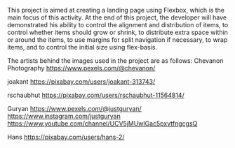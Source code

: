 This project is aimed at creating a landing page using Flexbox, which is the main focus of this activity. At the end of this project, the developer will have demonstrated his ability to control the alignment and distribution of items, to control whether items should grow or shrink, to distribute extra space within or around the items, to use margins for split navigation if necessary, to wrap items, and to control the initial size using flex-basis.

The artists behind the images used in the project are as follows:
Chevanon Photography
https://www.pexels.com/@chevanon/

joakant
https://pixabay.com/users/joakant-313743/

rschaubhut
https://pixabay.com/users/rschaubhut-11564814/

Guryan
https://www.pexels.com/@justguryan/
https://www.instagram.com/justguryan
https://www.youtube.com/channel/UCV5jMUwlGac5pxvtfngcgsQ

Hans
https://pixabay.com/users/hans-2/